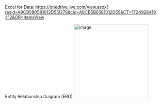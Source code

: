 Excel for Data: 
https://onedrive.live.com/view.aspx?resid=A9CB5B0581012D55!279&cid=A9CB5B0581012D55&CT=1724928419412&OR=ItemsView

Entity Relationship Diagram (ERD)
<img width="245" alt="image" src="https://github.com/user-attachments/assets/2b65c150-e353-4fc2-9c96-03a1e5cbfb1e">

